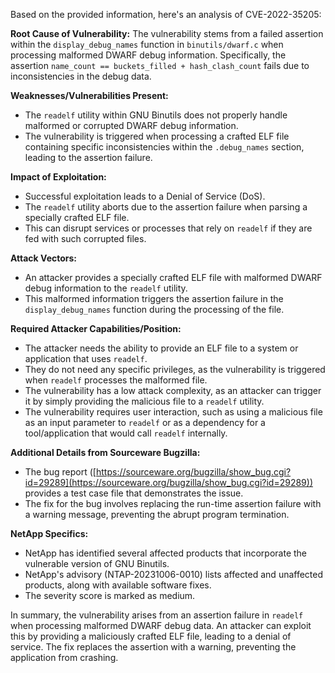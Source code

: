 Based on the provided information, here's an analysis of CVE-2022-35205:

**Root Cause of Vulnerability:**
The vulnerability stems from a failed assertion within the `display_debug_names` function in `binutils/dwarf.c` when processing malformed DWARF debug information. Specifically, the assertion `name_count == buckets_filled + hash_clash_count` fails due to inconsistencies in the debug data.

**Weaknesses/Vulnerabilities Present:**
- The `readelf` utility within GNU Binutils does not properly handle malformed or corrupted DWARF debug information.
- The vulnerability is triggered when processing a crafted ELF file containing specific inconsistencies within the `.debug_names` section, leading to the assertion failure.

**Impact of Exploitation:**
- Successful exploitation leads to a Denial of Service (DoS).
- The `readelf` utility aborts due to the assertion failure when parsing a specially crafted ELF file.
- This can disrupt services or processes that rely on `readelf` if they are fed with such corrupted files.

**Attack Vectors:**
- An attacker provides a specially crafted ELF file with malformed DWARF debug information to the `readelf` utility.
- This malformed information triggers the assertion failure in the `display_debug_names` function during the processing of the file.

**Required Attacker Capabilities/Position:**
- The attacker needs the ability to provide an ELF file to a system or application that uses `readelf`.
- They do not need any specific privileges, as the vulnerability is triggered when `readelf` processes the malformed file.
- The vulnerability has a low attack complexity, as an attacker can trigger it by simply providing the malicious file to a `readelf` utility.
- The vulnerability requires user interaction, such as using a malicious file as an input parameter to `readelf` or as a dependency for a tool/application that would call `readelf` internally.

**Additional Details from Sourceware Bugzilla:**
- The bug report ([https://sourceware.org/bugzilla/show_bug.cgi?id=29289](https://sourceware.org/bugzilla/show_bug.cgi?id=29289)) provides a test case file that demonstrates the issue.
- The fix for the bug involves replacing the run-time assertion failure with a warning message, preventing the abrupt program termination.

**NetApp Specifics:**
- NetApp has identified several affected products that incorporate the vulnerable version of GNU Binutils.
- NetApp's advisory (NTAP-20231006-0010) lists affected and unaffected products, along with available software fixes.
- The severity score is marked as medium.

In summary, the vulnerability arises from an assertion failure in `readelf` when processing malformed DWARF debug data. An attacker can exploit this by providing a maliciously crafted ELF file, leading to a denial of service. The fix replaces the assertion with a warning, preventing the application from crashing.